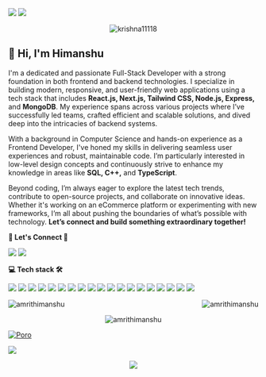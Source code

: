 



  
  
  
 <!-- <p align="center"> -->

  <img src="https://readme-typing-svg.demolab.com/?lines=MERN+Stack+Developer||UI+Developer;React.JS+Developer+From+🇮🇳&font=Fira%20Code&center=true&width=700&height=50&weight=1100&size=32&duration=2000&pause=2000"> 

  <img src="https://user-images.githubusercontent.com/73097560/115834477-dbab4500-a447-11eb-908a-139a6edaec5c.gif">
<p align="center"> <img src="https://komarev.com/ghpvc/?username=krishna11118&label=Profile%20views&color=0e75b6&style=flat" alt="krishna11118 " /> </p>

## 👋 Hi, I'm Himanshu

I'm a dedicated and passionate Full-Stack Developer with a strong foundation in both frontend and backend technologies. I specialize in building modern, responsive, and user-friendly web applications using a tech stack that includes **React.js, Next.js, Tailwind CSS, Node.js, Express,** and **MongoDB**. My experience spans across various projects where I’ve successfully led teams, crafted efficient and scalable solutions, and dived deep into the intricacies of backend systems.

With a background in Computer Science and hands-on experience as a Frontend Developer, I've honed my skills in delivering seamless user experiences and robust, maintainable code. I’m particularly interested in low-level design concepts and continuously strive to enhance my knowledge in areas like **SQL, C++,** and **TypeScript**.

Beyond coding, I’m always eager to explore the latest tech trends, contribute to open-source projects, and collaborate on innovative ideas. Whether it's working on an eCommerce platform or experimenting with new frameworks, I’m all about pushing the boundaries of what’s possible with technology. **Let’s connect and build something extraordinary together!**

      
   
  **<p align="left">  👥 Let's Connect 🤝  </p>**

<a href="https://www.linkedin.com/in/himanshu-s-243654205" target="_blank"><img src="https://img.shields.io/badge/-LinkedIn-%230077B5?style=for-the-badge&logo=linkedin&logoColor=white" target="_blank"></a></a> <a href = "mailto:himanshukumaramrit41855@gmail.com"><img src="https://img.shields.io/badge/Gmail-D14836?style=for-the-badge&logo=gmail&logoColor=white" target="_blank"></a>


**<p align="left">  💻 Tech stack 🛠 </p>**

<div align="left"> 
  <img src="https://img.shields.io/badge/React-20232A?style=for-the-badge&logo=react&logoColor=61DAFB"> 
    <img src="https://img.shields.io/badge/next.js-20232A?style=for-the-badge&logo=react&logoColor=000000"> 
    <img src="https://img.shields.io/badge/JavaScript-323330?style=for-the-badge&logo=javascript&logoColor=F7DF1E">
      <img src="https://img.shields.io/badge/typescript-323330?style=for-the-badge&logo=javascript&logoColor=3178C6">
   <img src="https://img.shields.io/badge/c++-CC6699?style=for-the-badge&logo=cpp&logoColor=white"> 
 <img src="https://img.shields.io/badge/Node.js-339933?style=for-the-badge&logo=nodedotjs&logoColor=white"> 
  <img src="https://img.shields.io/badge/Express.js-000000?style=for-the-badge&logo=express&logoColor=white">
  <img src="https://img.shields.io/badge/MongoDB-4EA94B?style=for-the-badge&logo=mongodb&logoColor=white">
   <img src="https://img.shields.io/badge/SQL-CC6699?style=for-the-badge&logo=sql&logoColor=white"> 
  <img src="https://img.shields.io/badge/Bootstrap-563D7C?style=for-the-badge&logo=bootstrap&logoColor=white">
  <img src="https://img.shields.io/badge/HTML5-E34F26?style=for-the-badge&logo=html5&logoColor=white"> 
  <img src="https://img.shields.io/badge/CSS3-1572B6?style=for-the-badge&logo=css3&logoColor=white"> 
    <img src="https://img.shields.io/badge/tailwindcss-323330?style=for-the-badge&logo=javascript&logoColor=06B6D4">
   <img src="https://img.shields.io/badge/redux-CC6699?style=for-the-badge&logo=redux&logoColor=white"> 
<!--   <img src="https://img.shields.io/badge/Webpack-8DD6F9?style=for-the-badge&logo=Webpack&logoColor=white"> -->
<img src="https://img.shields.io/badge/GIT-E44C30?style=for-the-badge&logo=git&logoColor=white">
  <img src="https://img.shields.io/badge/GITHUB-E44C30?style=for-the-badge&logo=github&logoColor=white">
  <img src="https://img.shields.io/badge/Postman-F24E1E?style=for-the-badge&logo=postman&logoColor=white">
 <img src="https://img.shields.io/badge/Figma-F24E1E?style=for-the-badge&logo=figma&logoColor=white">
<img src="https://img.shields.io/badge/VSCode-0078D4?style=for-the-badge&logo=visual%20studio%20code&logoColor=white"> 
</div>


<div align="center">
<!--   <p><img align="center" src="https://github-readme-streak-stats.herokuapp.com/?user=Krishna11118&theme=dark" alt="Krishna11118" /></p>   -->
  <p><img align="left" src="https://github-readme-streak-stats.herokuapp.com/?user=amrithimanshu&" alt="amrithimanshu" /></p>
<p>&nbsp;<img align="right" src="https://github-readme-stats.vercel.app/api?username=amrithimanshu&show_icons=true&locale=en" alt="amrithimanshu" /></p>
  <p><img align="center" src="https://github-readme-stats.vercel.app/api/top-langs?username=amrithimanshu&show_icons=true&locale=en&layout=compact" alt="amrithimanshu" /></p>
</div>

<div align="center">
<!-- <p><img align="left" src="https://github-readme-streak-stats.herokuapp.com/?user=amrithimanshu&" alt="amrithimanshu" /></p> -->
</div>

 
[![Poro](https://i0.wp.com/graficus.com/wp-content/uploads/2021/06/Portfolio-header.jpg?fit=2120%2C639&ssl=1)](https://new-portfolio-sage-beta.vercel.app/)

<img src="https://user-images.githubusercontent.com/73097560/115834477-dbab4500-a447-11eb-908a-139a6edaec5c.gif">

<p align="center"> <img src="https://readme-typing-svg.demolab.com/?lines=Thank+you+for+visiting+😊;Leave+a+⭐,+If+you+like+😊&font=Fira%20Code&center=true&width=600&height=60&weight=1100&size=35&duration=2000&pause=2000">
